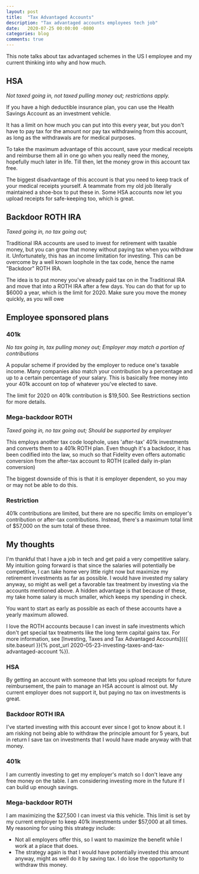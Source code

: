 ```yaml
---
layout: post
title:  "Tax Advantaged Accounts"
description: "Tax advantaged accounts employees tech job"
date:   2020-07-25 00:00:00 -0800
categories: blog
comments: true
---
```


This note talks about tax advantaged schemes in the US I employee and my current thinking into why and how much.

## HSA

*Not taxed going in, not taxed pulling money out; restrictions apply.*

If you have a high deductible insurance plan, you can use the Health Savings Account as an investment vehicle. 

It has a limit on how much you can put into this every year, but you don't have to pay tax for the amount nor pay tax withdrawing from this account, as long as the withdrawals are for medical purposes. 

To take the maximum advantage of this account, save your medical receipts and reimburse them all in one go when you really need the money, hopefully much later in life. Till then, let the money grow in this account tax free. 

The biggest disadvantage of this account is that you need to keep track of your medical receipts yourself. A teammate from my old job literally maintained a shoe-box to put these in. Some HSA accounts now let you upload receipts for safe-keeping too, which is great.

## Backdoor ROTH IRA

*Taxed going in, no tax going out;*

Traditional IRA accounts are used to invest for retirement with taxable money, but you can grow that money without paying tax when you withdraw it. Unfortunately, this has an income limitation for investing. This can be overcome by a well known loophole in the tax code, hence the name "Backdoor" ROTH IRA.

The idea is to put money you've already paid tax on in the Traditional IRA and move that into a ROTH IRA after a few days. You can do that for up to $6000 a year, which is the limit for 2020. Make sure you move the money quickly, as you will owe 

## Employee sponsored plans

### 401k

*No tax going in, tax pulling money out; Employer may match a portion of contributions*

A popular scheme if provided by the employer to reduce one's taxable income. Many companies also match your contribution by a percentage and up to a certain percentage of your salary. This is basically free money into your 401k account on top of whatever you've elected to save. 

The limit for 2020 on 401k contribution is $19,500. See Restrictions section for more details. 

### Mega-backdoor ROTH

*Taxed going in, no tax going out; Should be supported by employer*

This employs another tax code loophole, uses 'after-tax' 401k investments and converts them to a 401k ROTH plan. Even though it's a backdoor, it has been codified into the law, so much so that Fidelity even offers automatic conversion from the after-tax account to ROTH (called daily in-plan conversion)

The biggest downside of this is that it is employer dependent, so you may or may not be able to do this. 

### Restriction

401k contributions are limited, but there are no specific limits on employer's contribution or after-tax contributions. Instead, there's a maximum total limit of $57,000 on the sum total of these three. 

## My thoughts

I'm thankful that I have a job in tech and get paid a very competitive salary. My intuition going forward is that since the salaries will potentially be competitive, I can take home very little right now but maximize my retirement investments as far as possible. I would have invested my salary anyway, so might as well get a favorable tax treatment by investing via the accounts mentioned above. A hidden advantage is that because of these, my take home salary is much smaller, which keeps my spending in check. 

You want to start as early as possible as each of these accounts have a yearly maximum allowed. 

I love the ROTH accounts because I can invest in safe investments which don't get special tax treatments like the long term capital gains tax. For more information, see [Investing, Taxes and Tax Advantaged Accounts]({{ site.baseurl }}{% post_url 2020-05-23-investing-taxes-and-tax-advantaged-account %}).

### HSA

By getting an account with someone that lets you upload receipts for future reimbursement, the pain to manage an HSA account is almost out. My current employer does not support it, but paying no tax on investments is great.

### Backdoor ROTH IRA

I've started investing with this account ever since I got to know about it. I am risking not being able to withdraw the principle amount for 5 years, but in return I save tax on investments that I would have made anyway with that money. 

### 401k

I am currently investing to get my employer's match so I don't leave any free money on the table. I am considering investing more in the future if I can build up enough savings. 

### Mega-backdoor ROTH

I am maximizing the $27,500 I can invest via this vehicle. This limit is set by my current employer to keep 401k investments under $57,000 at all times. My reasoning for using this strategy include:

- Not all employers offer this, so I want to maximize the benefit while I work at a place that does.
- The strategy again is that I would have potentially invested this amount anyway, might as well do it by saving tax. I do lose the opportunity to withdraw this money.
